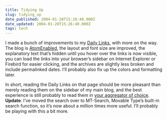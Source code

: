 ```yaml
---
title: Tidying Up
slug: tidying_up
date_published: 2004-01-28T15:26:40.000Z
date_updated: 2004-01-28T15:26:40.000Z
tags: tech
---
```


I made a bunch of improvements to my [Daily Links](http://www.dashes.com/links/), with more on the way. The blog is [AtomEnabled](http://www.dashes.com/links/atom.xml), the layout and font size are improved, the explanatory text that’s hidden until you hover over the links is now visible, you can load the links into your browser’s sidebar on Internet Explorer or Firebird for easier clicking, and the archives are slightly less broken and include permalinked dates. I’ll probably also fix up the colors and formatting later.

In short, reading the Daily Links on that page should be more pleasant than merely reading them on the sidebar of my main blog, and the best experience is still probably to read them in [your aggregator of choice](http://www.atomenabled.org/everyone/atomenabled/).
**Update**: I’ve moved the search over to MT-Search, Movable Type’s built-in search function, so it’s now about a million times more useful. I’ll probably be playing with this a bit more.
